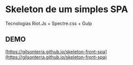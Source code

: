 # Skeleton de um simples SPA
Tecnologias Riot.Js + Spectre.css + Gulp

## DEMO
[https://gilsonterra.github.io/skeleton-front-spa](https://gilsonterra.github.io/skeleton-front-spa)
